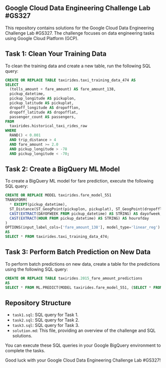 ## Google Cloud Data Engineering Challenge Lab #GS327

This repository contains solutions for the Google Cloud Data Engineering Challenge Lab #GS327. The challenge focuses on data engineering tasks using Google Cloud Platform (GCP).

## Task 1: Clean Your Training Data

To clean the training data and create a new table, run the following SQL query:

```sql
CREATE OR REPLACE TABLE taxirides.taxi_training_data_474 AS 
SELECT
  (tolls_amount + fare_amount) AS fare_amount_138,
  pickup_datetime,
  pickup_longitude AS pickuplon,
  pickup_latitude AS pickuplat,
  dropoff_longitude AS dropofflon,
  dropoff_latitude AS dropofflat,
  passenger_count AS passengers,
FROM
  taxirides.historical_taxi_rides_raw
WHERE
  RAND() < 0.001
  AND trip_distance > 4
  AND fare_amount >= 2.0
  AND pickup_longitude > -78
  AND pickup_longitude < -70;
```

## Task 2: Create a BigQuery ML Model

To create a BigQuery ML model for fare prediction, execute the following SQL query:

```sql
CREATE OR REPLACE MODEL taxirides.fare_model_551
TRANSFORM(
  * EXCEPT(pickup_datetime),
  ST_Distance(ST_GeogPoint(pickuplon, pickuplat), ST_GeogPoint(dropofflon, dropofflat)) AS euclidean,
  CAST(EXTRACT(DAYOFWEEK FROM pickup_datetime) AS STRING) AS dayofweek,
  CAST(EXTRACT(HOUR FROM pickup_datetime) AS STRING) AS hourofday
)
OPTIONS(input_label_cols=['fare_amount_138'], model_type='linear_reg')
AS
SELECT * FROM taxirides.taxi_training_data_474;
```

## Task 3: Perform Batch Prediction on New Data

To perform batch predictions on new data, create a table for the predictions using the following SQL query:

```sql
CREATE OR REPLACE TABLE taxirides.2015_fare_amount_predictions
AS
SELECT * FROM ML.PREDICT(MODEL taxirides.fare_model_551, (SELECT * FROM taxirides.report_prediction_data));
```

## Repository Structure

- `task1.sql`: SQL query for Task 1.
- `task2.sql`: SQL query for Task 2.
- `task3.sql`: SQL query for Task 3.
- `solution.md`: This file, providing an overview of the challenge and SQL solutions.

You can execute these SQL queries in your Google BigQuery environment to complete the tasks.

Good luck with your Google Cloud Data Engineering Challenge Lab #GS327!
```
